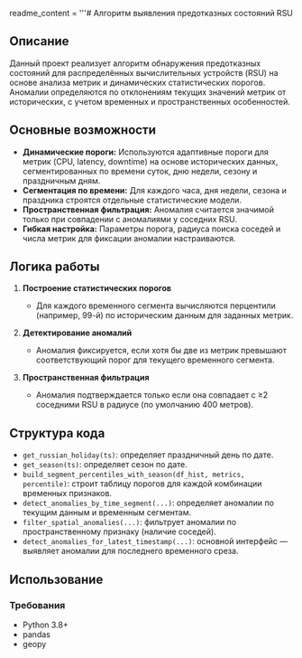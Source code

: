 readme_content = '''# Алгоритм выявления предотказных состояний RSU

## Описание

Данный проект реализует алгоритм обнаружения предотказных состояний для распределённых вычислительных устройств (RSU) на основе анализа метрик и динамических статистических порогов. Аномалии определяются по отклонениям текущих значений метрик от исторических, с учетом временных и пространственных особенностей.

## Основные возможности

- **Динамические пороги:** Используются адаптивные пороги для метрик (CPU, latency, downtime) на основе исторических данных, сегментированных по времени суток, дню недели, сезону и праздничным дням.
- **Сегментация по времени:** Для каждого часа, дня недели, сезона и праздника строятся отдельные статистические модели.
- **Пространственная фильтрация:** Аномалия считается значимой только при совпадении с аномалиями у соседних RSU.
- **Гибкая настройка:** Параметры порога, радиуса поиска соседей и числа метрик для фиксации аномалии настраиваются.

## Логика работы

1. **Построение статистических порогов**
   - Для каждого временного сегмента вычисляются перцентили (например, 99-й) по историческим данным для заданных метрик.

2. **Детектирование аномалий**
   - Аномалия фиксируется, если хотя бы две из метрик превышают соответствующий порог для текущего временного сегмента.

3. **Пространственная фильтрация**
   - Аномалия подтверждается только если она совпадает с ≥2 соседними RSU в радиусе (по умолчанию 400 метров).

## Структура кода

- `get_russian_holiday(ts)`: определяет праздничный день по дате.
- `get_season(ts)`: определяет сезон по дате.
- `build_segment_percentiles_with_season(df_hist, metrics, percentile)`: строит таблицу порогов для каждой комбинации временных признаков.
- `detect_anomalies_by_time_segment(...)`: определяет аномалии по текущим данным и временным сегментам.
- `filter_spatial_anomalies(...)`: фильтрует аномалии по пространственному признаку (наличие соседей).
- `detect_anomalies_for_latest_timestamp(...)`: основной интерфейс — выявляет аномалии для последнего временного среза.

## Использование

### Требования

- Python 3.8+
- pandas
- geopy

